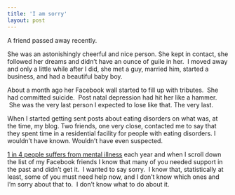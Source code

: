 ```yaml
---
title: 'I am sorry'
layout: post
---
```


  A friend passed away recently.

  She was an astonishingly cheerful and nice person. She kept in contact, she followed her dreams and didn’t have an ounce of guile in her.  I moved away and only a little while after I did, she met a guy, married him, started a business, and had a beautiful baby boy.

  About a month ago her Facebook wall started to fill up with tributes.  She had committed suicide.  Post natal depression had hit her like a hammer.  She was the very last person I expected to lose like that. The very last.

  When I started getting sent posts about eating disorders on what was, at the time, my blog. Two friends, one very close, contacted me to say that they spent time in a residential facility for people with eating disorders. I wouldn’t have known. Wouldn’t have even suspected.

  <a href="http://www.mind.org.uk/information-support/types-of-mental-health-problems/statistics-and-facts-about-mental-health/how-common-are-mental-health-problems/">1 in 4 people suffers from mental illness</a> each year and when I scroll down the list of my Facebook friends I know that many of you needed support in the past and didn’t get it.  I wanted to say sorry.  I know that, statistically at least, some of you must need help now, and I don’t know which ones and I’m sorry about that to.  I don’t know what to do about it.













